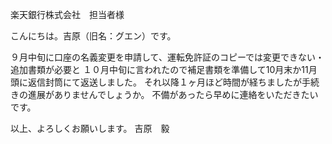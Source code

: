 楽天銀行株式会社　担当者様

こんにちは。吉原（旧名：グエン）です。

９月中旬に口座の名義変更を申請して、運転免許証のコピーでは変更できない・追加書類が必要と
１０月中旬に言われたので補足書類を準備して10月末か11月頭に返信封筒にて返送しました。
それ以降１ヶ月ほど時間が経ちましたが手続きの進展がありませんでしょうか。
不備があったら早めに連絡をいただきたいです。

以上、よろしくお願いします。
吉原　毅

